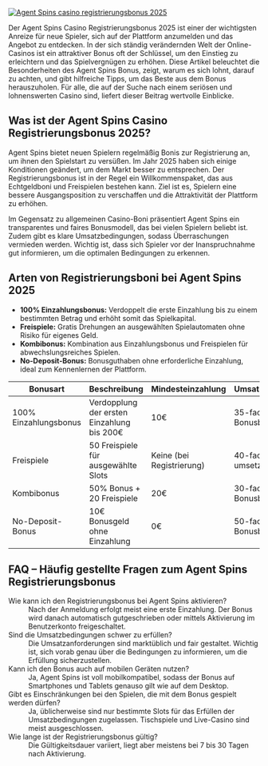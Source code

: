 [![Agent Spins casino registrierungsbonus 2025](https://123-caf.pages.dev/gitsignup.png)](https://vrmoo.ru/Bt82HjjY)

<p>Der Agent Spins Casino Registrierungsbonus 2025 ist einer der wichtigsten Anreize für neue Spieler, sich auf der Plattform anzumelden und das Angebot zu entdecken. In der sich ständig verändernden Welt der Online-Casinos ist ein attraktiver Bonus oft der Schlüssel, um den Einstieg zu erleichtern und das Spielvergnügen zu erhöhen. Diese Artikel beleuchtet die Besonderheiten des Agent Spins Bonus, zeigt, warum es sich lohnt, darauf zu achten, und gibt hilfreiche Tipps, um das Beste aus dem Bonus herauszuholen. Für alle, die auf der Suche nach einem seriösen und lohnenswerten Casino sind, liefert dieser Beitrag wertvolle Einblicke.</p>  <h2>Was ist der Agent Spins Casino Registrierungsbonus 2025?</h2> <p>Agent Spins bietet neuen Spielern regelmäßig Bonis zur Registrierung an, um ihnen den Spielstart zu versüßen. Im Jahr 2025 haben sich einige Konditionen geändert, um dem Markt besser zu entsprechen. Der Registrierungsbonus ist in der Regel ein Willkommenspaket, das aus Echtgeldboni und Freispielen bestehen kann. Ziel ist es, Spielern eine bessere Ausgangsposition zu verschaffen und die Attraktivität der Plattform zu erhöhen.</p> <p>Im Gegensatz zu allgemeinen Casino-Boni präsentiert Agent Spins ein transparentes und faires Bonusmodell, das bei vielen Spielern beliebt ist. Zudem gibt es klare Umsatzbedingungen, sodass Überraschungen vermieden werden. Wichtig ist, dass sich Spieler vor der Inanspruchnahme gut informieren, um die optimalen Bedingungen zu erkennen.</p>  <h2>Arten von Registrierungsboni bei Agent Spins 2025</h2> <ul>   <li><strong>100% Einzahlungsbonus:</strong> Verdoppelt die erste Einzahlung bis zu einem bestimmten Betrag und erhöht somit das Spielkapital.</li>   <li><strong>Freispiele:</strong> Gratis Drehungen an ausgewählten Spielautomaten ohne Risiko für eigenes Geld.</li>   <li><strong>Kombibonus:</strong> Kombination aus Einzahlungsbonus und Freispielen für abwechslungsreiches Spielen.</li>   <li><strong>No-Deposit-Bonus:</strong> Bonusguthaben ohne erforderliche Einzahlung, ideal zum Kennenlernen der Plattform.</li> </ul>  <table>   <thead>     <tr>       <th>Bonusart</th>       <th>Beschreibung</th>       <th>Mindesteinzahlung</th>       <th>Umsatzbedingungen</th>     </tr>   </thead>   <tbody>     <tr>       <td>100% Einzahlungsbonus</td>       <td>Verdopplung der ersten Einzahlung bis 200€</td>       <td>10€</td>       <td>35-facher Bonusbetrag</td>     </tr>     <tr>       <td>Freispiele</td>       <td>50 Freispiele für ausgewählte Slots</td>       <td>Keine (bei Registrierung)</td>       <td>40-fache Gewinne umsetzen</td>     </tr>     <tr>       <td>Kombibonus</td>       <td>50% Bonus + 20 Freispiele</td>       <td>20€</td>       <td>30-facher Bonusbetrag</td>     </tr>     <tr>       <td>No-Deposit-Bonus</td>       <td>10€ Bonusgeld ohne Einzahlung</td>       <td>0€</td>       <td>50-facher Bonusbetrag</td>     </tr>   </tbody> </table>  <h2>FAQ – Häufig gestellte Fragen zum Agent Spins Registrierungsbonus</h2> <dl>   <dt>Wie kann ich den Registrierungsbonus bei Agent Spins aktivieren?</dt>   <dd>Nach der Anmeldung erfolgt meist eine erste Einzahlung. Der Bonus wird danach automatisch gutgeschrieben oder mittels Aktivierung im Benutzerkonto freigeschaltet.</dd>    <dt>Sind die Umsatzbedingungen schwer zu erfüllen?</dt>   <dd>Die Umsatzanforderungen sind marktüblich und fair gestaltet. Wichtig ist, sich vorab genau über die Bedingungen zu informieren, um die Erfüllung sicherzustellen.</dd>    <dt>Kann ich den Bonus auch auf mobilen Geräten nutzen?</dt>   <dd>Ja, Agent Spins ist voll mobilkompatibel, sodass der Bonus auf Smartphones und Tablets genauso gilt wie auf dem Desktop.</dd>    <dt>Gibt es Einschränkungen bei den Spielen, die mit dem Bonus gespielt werden dürfen?</dt>   <dd>Ja, üblicherweise sind nur bestimmte Slots für das Erfüllen der Umsatzbedingungen zugelassen. Tischspiele und Live-Casino sind meist ausgeschlossen.</dd>    <dt>Wie lange ist der Registrierungsbonus gültig?</dt>   <dd>Die Gültigkeitsdauer variiert, liegt aber meistens bei 7 bis 30 Tagen nach Aktivierung.</dd> </dl>